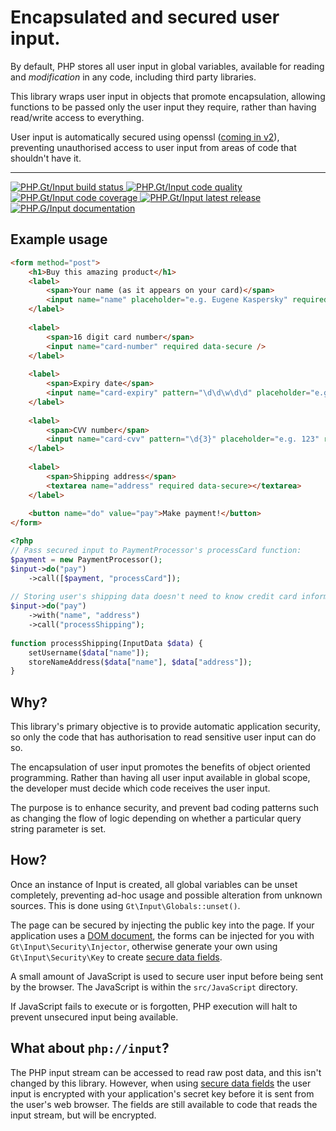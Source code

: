 Encapsulated and secured user input.
====================================

By default, PHP stores all user input in global variables, available for reading and _modification_ in any code, including third party libraries.

This library wraps user input in objects that promote encapsulation, allowing functions to be
passed only the user input they require, rather than having read/write access to everything.

User input is automatically secured using openssl ([coming in v2][v2]), preventing unauthorised access to user input from areas of code that shouldn't have it.

***

<a href="https://circleci.com/gh/phpgt/input" target="_blank">
	<img src="https://img.shields.io/circleci/project/PhpGt/Input.svg?style=flat-square" alt="PHP.Gt/Input build status" />
</a>
<a href="https://scrutinizer-ci.com/g/phpgt/input" target="_blank">
	<img src="https://img.shields.io/scrutinizer/g/PhpGt/Input.svg?style=flat-square" alt="PHP.Gt/Input code quality" />
</a>
<a href="https://scrutinizer-ci.com/g/phpgt/input" target="_blank">
	<img src="https://img.shields.io/scrutinizer/coverage/g/PhpGt/Input/master.svg?style=flat-square" alt="PHP.Gt/Input code coverage" />
</a>
<a href="https://packagist.org/packages/phpgt/input" target="_blank">
	<img src="https://img.shields.io/packagist/v/phpgt/input.svg?style=flat-square" alt="PHP.Gt/Input latest release" />
</a>
<a href="http://www.php.gt/input" target="_blank">
	<img src="https://img.shields.io/badge/docs-www.php.gt/input-26a5e3.svg?style=flat-square" alt="PHP.G/Input documentation" />
</a>

Example usage
-------------

```html
<form method="post">
	<h1>Buy this amazing product</h1>
	<label>
		<span>Your name (as it appears on your card)</span>
		<input name="name" placeholder="e.g. Eugene Kaspersky" required />	
	</label>
	
	<label>
		<span>16 digit card number</span>
		<input name="card-number" required data-secure />
	</label>
	
	<label>
		<span>Expiry date</span>
		<input name="card-expiry" pattern="\d\d\w\d\d" placeholder="e.g. 10/24" required data-secure />
	</label>
	
	<label>
		<span>CVV number</span>
		<input name="card-cvv" pattern="\d{3}" placeholder="e.g. 123" required data-secure />
	</label>
	
	<label>
		<span>Shipping address</span>
		<textarea name="address" required data-secure></textarea>
	</label>
	
	<button name="do" value="pay">Make payment!</button>
</form>
```

```php
<?php
// Pass secured input to PaymentProcessor's processCard function:
$payment = new PaymentProcessor();
$input->do("pay")
	->call([$payment, "processCard"]);
		
// Storing user's shipping data doesn't need to know credit card information:
$input->do("pay")
	->with("name", "address")
	->call("processShipping");
	
function processShipping(InputData $data) {
	setUsername($data["name"]);
	storeNameAddress($data["name"], $data["address"]);
}
```

Why?
----

This library's primary objective is to provide automatic application security, so only the code that has authorisation to read sensitive user input can do so. 

The encapsulation of user input promotes the benefits of object oriented programming. Rather than having all user input available in global scope, the developer must decide which code receives the user input.

The purpose is to enhance security, and prevent bad coding patterns such as changing the flow of logic depending on whether a particular query string parameter is set.

How?
----

Once an instance of Input is created, all global variables can be unset completely, preventing ad-hoc usage and possible alteration from unknown sources. This is done using `Gt\Input\Globals::unset()`.

The page can be secured by injecting the public key into the page. If your application uses a [DOM document][dom], the forms can be injected for you with `Gt\Input\Security\Injector`, otherwise generate your own using `Gt\Input\Security\Key` to create [secure data fields][secure-data-fields].

A small amount of JavaScript is used to secure user input before being sent by the browser. The JavaScript is within the `src/JavaScript` directory.

If JavaScript fails to execute or is forgotten, PHP execution will halt to prevent unsecured input being available. 

What about `php://input`?
-------------------------

The PHP input stream can be accessed to read raw post data, and this isn't changed by this library. However, when using [secure data fields][secure-data-fields] the user input is encrypted with your application's secret key before it is sent from the user's web browser. The fields are still available to code that reads the input stream, but will be encrypted. 

[v2]: https://github.com/PhpGt/Input/issues?q=is%3Aopen+is%3Aissue+milestone%3Av2
[dom]: https://php.gt/dom
[secure-data-fields]: https://php.gt/input/security